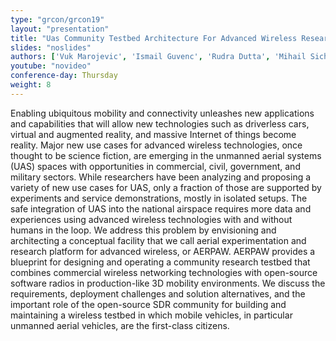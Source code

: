 ```yaml
---
type: "grcon/grcon19"
layout: "presentation"
title: "Uas Community Testbed Architecture For Advanced Wireless Research With Open-Source Sdrs"
slides: "noslides"
authors: ['Vuk Marojevic', 'Ismail Guvenc', 'Rudra Dutta', 'Mihail Sichitiu']
youtube: "novideo"
conference-day: Thursday
weight: 8
---
```

Enabling ubiquitous mobility and connectivity unleashes new applications and capabilities that will allow new technologies such as driverless cars, virtual and augmented reality, and massive Internet of things become reality. Major new use cases for advanced wireless technologies, once thought to be science fiction, are emerging in the unmanned aerial systems (UAS) spaces with opportunities in commercial, civil, government, and military sectors. While researchers have been analyzing and proposing a variety of new use cases for UAS, only a fraction of those are supported by experiments and service demonstrations, mostly in isolated setups. The safe integration of UAS into the national airspace requires more data and experiences using advanced wireless technologies with and without humans in the loop. We address this problem by envisioning and architecting a conceptual facility that we call aerial experimentation and research platform for advanced wireless, or AERPAW. AERPAW provides a blueprint for designing and operating a community research testbed that combines commercial wireless networking technologies with open-source software radios in production-like 3D mobility environments. We discuss the requirements, deployment challenges and solution alternatives, and the important role of the open-source SDR community for building and maintaining a wireless testbed in which mobile vehicles, in particular unmanned aerial vehicles, are the first-class citizens.